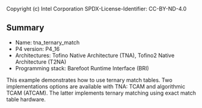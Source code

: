 
Copyright (c) Intel Corporation
SPDX-License-Identifier: CC-BY-ND-4.0


## Summary

* Name: tna_ternary_match
* P4 version: P4_16
* Architectures: Tofino Native Architecture (TNA), Tofino2 Native Architecture (T2NA)
* Programming stack: Barefoot Runtime Interface (BRI)

This example demonstrates how to use ternary match tables. Two implementations
options are available with TNA: TCAM and algorithmic TCAM (ATCAM). The latter
implements ternary matching using exact match table hardware.
